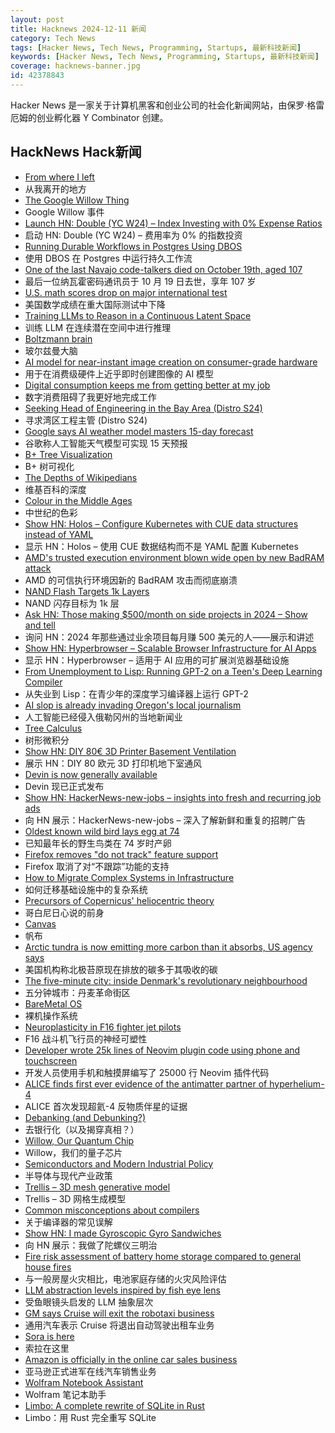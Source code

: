 ```yaml
---
layout: post
title: Hacknews 2024-12-11 新闻
category: Tech News
tags: [Hacker News, Tech News, Programming, Startups, 最新科技新闻]
keywords: [Hacker News, Tech News, Programming, Startups, 最新科技新闻]
coverage: hacknews-banner.jpg
id: 42378843
---
```


Hacker News 是一家关于计算机黑客和创业公司的社会化新闻网站，由保罗·格雷厄姆的创业孵化器 Y Combinator 创建。

## HackNews Hack新闻

- [From where I left](https://antirez.com/news/144)
- 从我离开的地方
- [The Google Willow Thing](https://scottaaronson.blog/?p=8525)
- Google Willow 事件
- [Launch HN: Double (YC W24) – Index Investing with 0% Expense Ratios]()
- 启动 HN: Double (YC W24) – 费用率为 0% 的指数投资
- [Running Durable Workflows in Postgres Using DBOS](https://supabase.com/blog/durable-workflows-in-postgres-dbos)
- 使用 DBOS 在 Postgres 中运行持久工作流
- [One of the last Navajo code-talkers died on October 19th, aged 107](https://www.economist.com/obituary/2024/12/05/john-kinsel-used-his-own-language-to-fool-the-japanese)
- 最后一位纳瓦霍密码通讯员于 10 月 19 日去世，享年 107 岁
- [U.S. math scores drop on major international test](https://www.chalkbeat.org/2024/12/04/timss-international-test-result-us-math-scores-decline-post-pandemic/)
- 美国数学成绩在重大国际测试中下降
- [Training LLMs to Reason in a Continuous Latent Space](https://arxiv.org/abs/2412.06769)
- 训练 LLM 在连续潜在空间中进行推理
- [Boltzmann brain](https://en.wikipedia.org/wiki/Boltzmann_brain)
- 玻尔兹曼大脑
- [AI model for near-instant image creation on consumer-grade hardware](https://www.surrey.ac.uk/news/surrey-announces-worlds-first-ai-model-near-instant-image-creation-consumer-grade-hardware)
- 用于在消费级硬件上近乎即时创建图像的 AI 模型
- [Digital consumption keeps me from getting better at my job](http://sibervepunk.com/digital-consumption.html)
- 数字消费阻碍了我更好地完成工作
- [Seeking Head of Engineering in the Bay Area (Distro S24)](https://www.ycombinator.com/companies/distro/jobs/XGMjSPe-head-of-engineering)
- 寻求湾区工程主管 (Distro S24)
- [Google says AI weather model masters 15-day forecast](https://phys.org/news/2024-12-google-ai-weather-masters-day.html)
- 谷歌称人工智能天气模型可实现 15 天预报
- [B+ Tree Visualization](https://www.cs.usfca.edu/~galles/visualization/BPlusTree.html)
- B+ 树可视化
- [The Depths of Wikipedians](https://asteriskmag.com/issues/08/the-depths-of-wikipedians)
- 维基百科的深度
- [Colour in the Middle Ages](https://www.medievalists.net/2024/06/colour-middle-ages/)
- 中世纪的色彩
- [Show HN: Holos – Configure Kubernetes with CUE data structures instead of YAML](https://holos.run/docs/v1alpha5/tutorial/overview/)
- 显示 HN：Holos – 使用 CUE 数据结构而不是 YAML 配置 Kubernetes
- [AMD's trusted execution environment blown wide open by new BadRAM attack](https://arstechnica.com/information-technology/2024/12/new-badram-attack-neuters-security-assurances-in-amd-epyc-processors/)
- AMD 的可信执行环境因新的 BadRAM 攻击而彻底崩溃
- [NAND Flash Targets 1k Layers](https://semiengineering.com/nand-flash-targets-1000-layers/)
- NAND 闪存目标为 1k 层
- [Ask HN: Those making $500/month on side projects in 2024 – Show and tell]()
- 询问 HN：2024 年那些通过业余项目每月赚 500 美元的人——展示和讲述
- [Show HN: Hyperbrowser – Scalable Browser Infrastructure for AI Apps](https://www.hyperbrowser.ai/)
- 显示 HN：Hyperbrowser – 适用于 AI 应用的可扩展浏览器基础设施
- [From Unemployment to Lisp: Running GPT-2 on a Teen's Deep Learning Compiler](https://github.com/hikettei/Caten)
- 从失业到 Lisp：在青少年的深度学习编译器上运行 GPT-2
- [AI slop is already invading Oregon's local journalism](https://www.opb.org/article/2024/12/09/artificial-intelligence-local-news-oregon-ashland/)
- 人工智能已经侵入俄勒冈州的当地新闻业
- [Tree Calculus](https://treecalcul.us/)
- 树形微积分
- [Show HN: DIY 80€ 3D Printer Basement Ventilation](https://hajo.me/blog/2024/12/07/diy-80eur-3d-printer-basement-ventilation/)
- 展示 HN：DIY 80 欧元 3D 打印机地下室通风
- [Devin is now generally available](https://www.cognition.ai/blog/devin-generally-available)
- Devin 现已正式发布
- [Show HN: HackerNews-new-jobs – insights into fresh and recurring job ads](https://github.com/nemanjam/hn-new-jobs)
- 向 HN 展示：HackerNews-new-jobs – 深入了解新鲜和重复的招聘广告
- [Oldest known wild bird lays egg at 74](https://www.bbc.co.uk/news/articles/c86w9n4jlvwo)
- 已知最年长的野生鸟类在 74 岁时产卵
- [Firefox removes "do not track" feature support](https://windowsreport.com/mozilla-firefox-removes-do-not-track-feature-support-heres-what-it-means-for-your-privacy/)
- Firefox 取消了对“不跟踪”功能的支持
- [How to Migrate Complex Systems in Infrastructure](https://kyle.cascade.family/posts/how-to-actually-migrate-complex-systems-in-infrastructure/)
- 如何迁移基础设施中的复杂系统
- [Precursors of Copernicus' heliocentric theory](https://johncarlosbaez.wordpress.com/2024/12/07/martianus-capella/)
- 哥白尼日心说的前身
- [Canvas](https://openai.com/index/introducing-canvas/)
- 帆布
- [Arctic tundra is now emitting more carbon than it absorbs, US agency says](https://www.theguardian.com/world/2024/dec/10/arctic-tundra-carbon-shift)
- 美国机构称北极苔原现在排放的碳多于其吸收的碳
- [The five-minute city: inside Denmark's revolutionary neighbourhood](https://www.theguardian.com/lifeandstyle/2024/dec/10/the-five-minute-city-inside-denmarks-revolutionary-neighbourhood)
- 五分钟城市：丹麦革命街区
- [BareMetal OS](https://github.com/ReturnInfinity/BareMetal-OS)
- 裸机操作系统
- [Neuroplasticity in F16 fighter jet pilots](https://pmc.ncbi.nlm.nih.gov/articles/PMC9974643/)
- F16 战斗机飞行员的神经可塑性
- [Developer wrote 25k lines of Neovim plugin code using phone and touchscreen](https://old.reddit.com/r/neovim/comments/1h7vhmg/bro_been_developing_his_2k_star_plugin_on_a/)
- 开发人员使用手机和触摸屏编写了 25000 行 Neovim 插件代码
- [ALICE finds first ever evidence of the antimatter partner of hyperhelium-4](https://home.cern/news/news/physics/alice-finds-first-ever-evidence-antimatter-partner-hyperhelium-4)
- ALICE 首次发现超氦-4 反物质伴星的证据
- [Debanking (and Debunking?)](https://www.bitsaboutmoney.com/archive/debanking-and-debunking/)
- 去银行化（以及揭穿真相？）
- [Willow, Our Quantum Chip](https://blog.google/technology/research/google-willow-quantum-chip/)
- Willow，我们的量子芯片
- [Semiconductors and Modern Industrial Policy](https://pubs.aeaweb.org/doi/pdfplus/10.1257/jep.38.4.81)
- 半导体与现代产业政策
- [Trellis – 3D mesh generative model](https://trellis3d.github.io/)
- Trellis – 3D 网格生成模型
- [Common misconceptions about compilers](https://sbaziotis.com/compilers/common-misconceptions-about-compilers.html)
- 关于编译器的常见误解
- [Show HN: I made Gyroscopic Gyro Sandwiches](https://transistor-man.com/gyroscopic_gyros.html)
- 向 HN 展示：我做了陀螺仪三明治
- [Fire risk assessment of battery home storage compared to general house fires](https://papers.ssrn.com/sol3/papers.cfm?abstract_id=4995517)
- 与一般房屋火灾相比，电池家庭存储的火灾风险评估
- [LLM abstraction levels inspired by fish eye lens](https://wattenberger.com/thoughts/fish-eye)
- 受鱼眼镜头启发的 LLM 抽象层次
- [GM says Cruise will exit the robotaxi business](https://www.bloomberg.com/news/articles/2024-12-10/gm-to-wind-down-robotaxi-operations-once-championed-by-ceo-barra)
- 通用汽车表示 Cruise 将退出自动驾驶出租车业务
- [Sora is here](https://openai.com/index/sora-is-here/)
- 索拉在这里
- [Amazon is officially in the online car sales business](https://techcrunch.com/2024/12/10/amazon-is-officially-in-the-online-car-sales-business/)
- 亚马逊正式进军在线汽车销售业务
- [Wolfram Notebook Assistant](https://writings.stephenwolfram.com/2024/12/useful-to-the-point-of-being-revolutionary-introducing-wolfram-notebook-assistant/)
- Wolfram 笔记本助手
- [Limbo: A complete rewrite of SQLite in Rust](https://turso.tech/blog/introducing-limbo-a-complete-rewrite-of-sqlite-in-rust)
- Limbo：用 Rust 完全重写 SQLite

